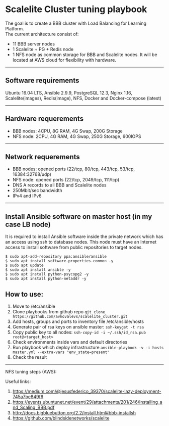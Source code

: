 Scalelite Cluster tuning playbook
=======
The goal is to create a BBB cluster with Load Balancing for Learning Platform.  
The current architecture consist of:
- 11 BBB server nodes
- 1 Scalelite + PG + Redis node
- 1 NFS node as common storage for BBB and Scalelite nodes. It will be located at AWS cloud for flexibility with hardware.
------
Software requirements
------
Ubuntu 16.04 LTS, Ansible 2.9.9, PostgreSQL 12.3, Nginx 1.16, Scalelite(images), Redis(image), NFS, Docker and Docker-compose (latest)

------
Hardware requerements
------
- BBB nodes: 4CPU, 8G RAM, 4G Swap, 200G Storage
- NFS node: 2CPU, 4G RAM, 4G Swap, 250G Storage, 600IOPS

------
Network requerements
------
- BBB nodes: opened ports (22/tcp, 80/tcp, 443/tcp, 53/tcp, 16384:32768/udp)
- NFS node: opened ports (22/tcp, 2049/tcp, 111/tcp)
- DNS A records to all BBB and Scalelite nodes
- 250Mbit/sec bandwidth
- IPv4 and IPv6

------
Install Ansible software on master host (in my case LB node)
------
It is required to install Ansible software inside the private network which has an access using ssh to database nodes. This node must have an Internet access to install software from public repositories to target nodes.
```
$ sudo apt-add-repository ppa:ansible/ansible
$ sudo apt install software-properties-common -y
$ sudo apt update
$ sudo apt install ansible -y
$ sudo apt install python-psycopg2 -y
$ sudo apt install python-netaddr -y
```
How to use:
------
1. Move to /etc/ansible
2. Clone playbooks from github repo ``` git clone https://github.com/avkovalevs/scalelite_cluster.git ```
3. Add hosts, groups and ports to inventory file /etc/ansible/hosts 
4. Generate pair of rsa keys on ansible master: ``` ssh-keyget -t rsa ```
5. Copy public key to all nodes: ``` ssh-copy-id -i ~/.ssh/id_rsa.pub root@<target_host> ```
6. Check environments inside vars and default directories
7. Run playbook which deploy infrastructure ``` ansible-playbook -v -i hosts master.yml --extra-vars "env_state=present" ```
8. Check the result
------
NFS tuning steps (AWS):


Useful links:
1. https://medium.com/@jesusfederico_39370/scalelite-lazy-deployment-745a7be849f6
2. https://events.ubuntunet.net/event/29/attachments/201/246/Installing_and_Scaling_BBB.pdf
3. http://docs.bigbluebutton.org/2.2/install.html#bbb-installsh
4. https://github.com/blindsidenetworks/scalelite





